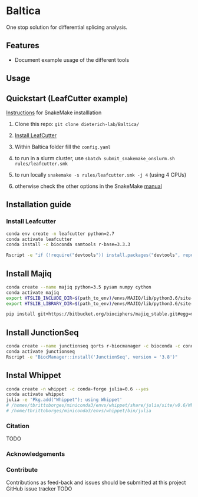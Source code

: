 # Baltica

One stop solution for differential splicing analysis.


## Features

- Document example usage of the different tools 

## Usage 


## Quickstart (LeafCutter example)
[Instructions](https://snakemake.readthedocs.io/en/stable/getting_started/installation.html) for SnakeMake installlation

1) Clone this repo: `git clone dieterich-lab/Baltica/`

2) [Install LeafCutter](#install-leafcutter)

3) Within Baltica folder fill the `config.yaml` 

4) to run in a slurm cluster, use `sbatch submit_snakemake_onslurm.sh rules/leafcutter.smk` 
5) to run locally `snakemake -s rules/leafcutter.smk -j 4` (using 4 CPUs)
6) otherwise check the other options in the SnakeMake [manual](https://snakemake.readthedocs.io/en/latest/executable.html) 

## Installation guide



### Install Leafcutter
```bash
conda env create -n leafcutter python=2.7
conda activate leafcutter
conda install -c bioconda samtools r-base=3.3.3

Rscript -e "if (!require("devtools")) install.packages("devtools", repos='http://cran.us.r-project.org'); devtools::install_github("davidaknowles/leafcutter/leafcutter")"
```

## Install Majiq
```bash
conda create --name majiq python=3.5 pysam numpy cython
conda activate majiq
export HTSLIB_INCLUDE_DIR=$(path_to_env)/envs/MAJIQ/lib/python3.6/site-packages/pysam/include/htslib/
export HTSLIB_LIBRARY_DIR=$(path_to_env)/envs/MAJIQ/lib/python3.6/site-packages/pysam/include/htslib/htslib/

pip install git+https://bitbucket.org/biociphers/majiq_stable.git#egg=majiq
```

## Install JunctionSeq
```bash
conda create --name junctionseq qorts r-biocmanager -c bioconda -c conda-forge --yes  
conda activate junctionseq
Rscript -e "BiocManager::install('JunctionSeq', version = '3.8')"
```

## Instal Whippet

```bash
conda create -n whippet -c conda-forge julia=0.6 --yes 
conda activate whippet
julia -e 'Pkg.add("Whippet"); using Whippet'
# /homes/tbrittoborges/miniconda3/envs/whippet/share/julia/site/v0.6/Whippet/src/
# /home/tbrittoborges/miniconda3/envs/whippet/bin/julia
```

### Citation
TODO

### Acknowledgements

### Contribute 
Contributions as feed-back and issues should be submitted at this project GitHub issue tracker TODO


